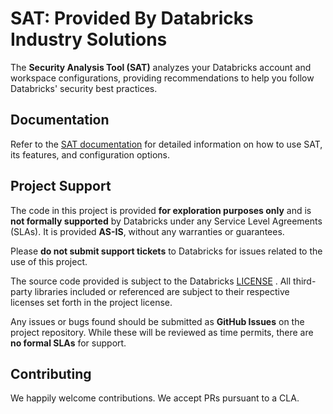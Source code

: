 # SAT: Provided By Databricks Industry Solutions

The **Security Analysis Tool (SAT)** analyzes your Databricks account and workspace configurations, providing recommendations to help you follow Databricks' security best practices.

## Documentation

Refer to the [SAT documentation](https://databricks-industry-solutions.github.io/security-analysis-tool/) for detailed information on how to use SAT, its features, and configuration options.

## Project Support

The code in this project is provided **for exploration purposes only** and is **not formally supported** by Databricks under any Service Level Agreements (SLAs). It is provided **AS-IS**, without any warranties or guarantees.  

Please **do not submit support tickets** to Databricks for issues related to the use of this project.  

The source code provided is subject to the Databricks [LICENSE](https://github.com/databricks-industry-solutions/security-analysis-tool/blob/main/LICENSE) . All third-party libraries included or referenced are subject to their respective licenses set forth in the project license.  

Any issues or bugs found should be submitted as **GitHub Issues** on the project repository. While these will be reviewed as time permits, there are **no formal SLAs** for support.

## Contributing

We happily welcome contributions. We accept PRs pursuant to a CLA.